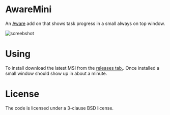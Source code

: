 # AwareMini
An [Aware](http://www.Aware.am) add on that shows task progress in a small always on top window.

![screebshot](https://cloud.githubusercontent.com/assets/6430983/7326409/1aca6da8-ea93-11e4-83e8-3d5667ada85a.png)

# Using
To install download the latest MSI from the [releases tab.](https://github.com/BucklingSprings/AwareMini/releases). Once installed a small window should show up in about a minute.

# License
The code is licensed under a 3-clause BSD license.

